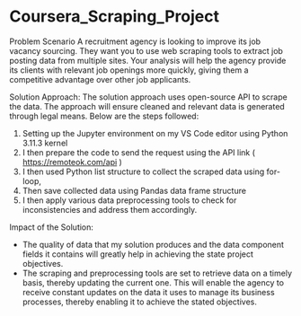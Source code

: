 # Coursera_Scraping_Project

Problem Scenario
A recruitment agency is looking to improve its job vacancy sourcing. They want you to use web scraping tools to extract job posting data from multiple sites. Your analysis will help the agency provide its clients with relevant job openings more quickly, giving them a competitive advantage over other job applicants.

Solution Approach:
The solution approach uses open-source API to scrape the data. The approach will ensure cleaned and relevant data is generated through legal means.
Below are the steps followed:
1. Setting up the Jupyter environment on my VS Code editor using Python 3.11.3 kernel
2. I then prepare the code to send the request using the API link ( https://remoteok.com/api  )
3. I then used Python list structure to collect the scraped data using  for-loop,
4. Then save collected data using Pandas data frame structure
5. I then apply various data preprocessing tools to check for inconsistencies and address them accordingly. 

Impact of the Solution:
- The quality of data that my solution produces and the data component fields it contains will greatly help in achieving the state project objectives.
- The scraping and preprocessing tools are set to retrieve data on a timely basis, thereby updating the current one. This will enable the agency to   receive constant updates on the data it uses to manage its business processes, thereby enabling it to achieve the stated objectives.

  
